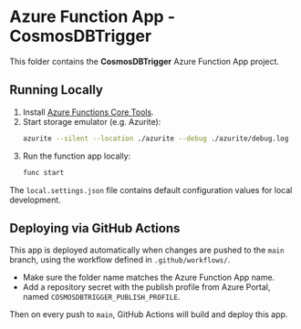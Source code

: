 # Azure Function App - CosmosDBTrigger

This folder contains the **CosmosDBTrigger** Azure Function App project.

## Running Locally

1. Install [Azure Functions Core Tools](https://learn.microsoft.com/azure/azure-functions/functions-run-local).
2. Start storage emulator (e.g. Azurite):
   ```bash
   azurite --silent --location ./azurite --debug ./azurite/debug.log
   ```
3. Run the function app locally:
   ```bash
   func start
   ```

The `local.settings.json` file contains default configuration values for local development.

## Deploying via GitHub Actions

This app is deployed automatically when changes are pushed to the `main` branch, using the workflow defined in `.github/workflows/`.  

- Make sure the folder name matches the Azure Function App name.  
- Add a repository secret with the publish profile from Azure Portal, named `COSMOSDBTRIGGER_PUBLISH_PROFILE`.  

Then on every push to `main`, GitHub Actions will build and deploy this app.
